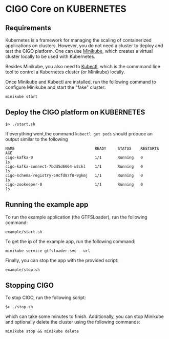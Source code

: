 # CIGO Core on KUBERNETES
## Requirements
Kubernetes is a framework for managing the scaling of containerized applications on clusters. However, you do not need a cluster to deploy and test the CIGO platform. One can use [Minikube](https://kubernetes.io/docs/getting-started-guides/minikube/), which creates a virtual cluster locally to be used with Kubernetes. 

Besides Minikube, you also need to [Kubectl](https://kubernetes.io/docs/tasks/tools/install-kubectl/), which is the commmand line tool to control a Kubernetes cluster (or Minikube) locally.

Once Minikube and Kubectl are installed, run the following command to configure Minikube and start the "fake" cluster:

```
minikube start
```

## Deploy the CIGO platform on KUBERNETES

```
$> ./start.sh
```
If everything went,the command `kubectl get pods` should prdouce an output similar to the following

```
NAME                                   READY     STATUS    RESTARTS   AGE
cigo-kafka-0                           1/1       Running   0          1s
cigo-kafka-connect-7bdd5d6664-w2ckl    1/1       Running   0          1s
cigo-schema-registry-59cfd87f8-9gkmj   1/1       Running   0          1s
cigo-zookeeper-0                       1/1       Running   0          1s
```

## Running the example app

To run the example application (the GTFSLoader), run the following command:

```
example/start.sh
```

To get the ip of the example app, run the following command:

```
minikube service gtfsloader-svc --url
```

Finally, you can stop the app with the provided script:

```
example/stop.sh
```


## Stopping CIGO

To stop CIGO, run the following script:

```
$> ./stop.sh
```

which can take some minutes to finish. Additionally, you can stop Minikube and optionally delete the cluster using the following commands:

```
minikube stop && minikube delete
```
